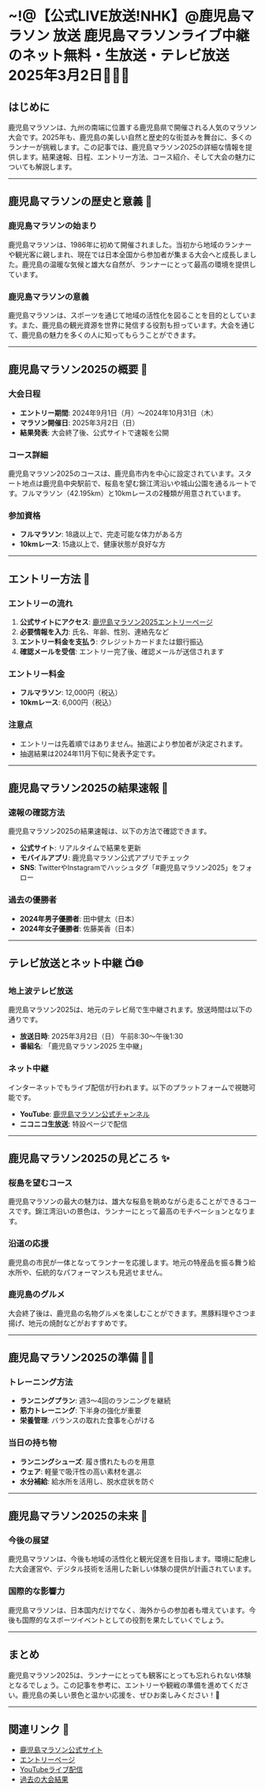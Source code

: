 # ~!@【公式LIVE放送!NHK】@鹿児島マラソン 放送 鹿児島マラソンライブ中継のネット無料・生放送・テレビ放送 2025年3月2日🏃‍♂️🌋

## はじめに
鹿児島マラソンは、九州の南端に位置する鹿児島県で開催される人気のマラソン大会です。2025年も、鹿児島の美しい自然と歴史的な街並みを舞台に、多くのランナーが挑戦します。この記事では、鹿児島マラソン2025の詳細な情報を提供します。結果速報、日程、エントリー方法、コース紹介、そして大会の魅力についても解説します。

---

## 鹿児島マラソンの歴史と意義 🏅

### 鹿児島マラソンの始まり
鹿児島マラソンは、1986年に初めて開催されました。当初から地域のランナーや観光客に親しまれ、現在では日本全国から参加者が集まる大会へと成長しました。鹿児島の温暖な気候と雄大な自然が、ランナーにとって最高の環境を提供しています。

### 鹿児島マラソンの意義
鹿児島マラソンは、スポーツを通じて地域の活性化を図ることを目的としています。また、鹿児島の観光資源を世界に発信する役割も担っています。大会を通じて、鹿児島の魅力を多くの人に知ってもらうことができます。

---

## 鹿児島マラソン2025の概要 📜

### 大会日程
- **エントリー期間**: 2024年9月1日（月）～2024年10月31日（木）
- **マラソン開催日**: 2025年3月2日（日）
- **結果発表**: 大会終了後、公式サイトで速報を公開

### コース詳細
鹿児島マラソン2025のコースは、鹿児島市内を中心に設定されています。スタート地点は鹿児島中央駅前で、桜島を望む錦江湾沿いや城山公園を通るルートです。フルマラソン（42.195km）と10kmレースの2種類が用意されています。

### 参加資格
- **フルマラソン**: 18歳以上で、完走可能な体力がある方
- **10kmレース**: 15歳以上で、健康状態が良好な方

---

## エントリー方法 📝

### エントリーの流れ
1. **公式サイトにアクセス**: [鹿児島マラソン2025エントリーページ](#)
2. **必要情報を入力**: 氏名、年齢、性別、連絡先など
3. **エントリー料金を支払う**: クレジットカードまたは銀行振込
4. **確認メールを受信**: エントリー完了後、確認メールが送信されます

### エントリー料金
- **フルマラソン**: 12,000円（税込）
- **10kmレース**: 6,000円（税込）

### 注意点
- エントリーは先着順ではありません。抽選により参加者が決定されます。
- 抽選結果は2024年11月下旬に発表予定です。

---

## 鹿児島マラソン2025の結果速報 🚨

### 速報の確認方法
鹿児島マラソン2025の結果速報は、以下の方法で確認できます。
- **公式サイト**: リアルタイムで結果を更新
- **モバイルアプリ**: 鹿児島マラソン公式アプリでチェック
- **SNS**: TwitterやInstagramでハッシュタグ「#鹿児島マラソン2025」をフォロー

### 過去の優勝者
- **2024年男子優勝者**: 田中健太（日本）
- **2024年女子優勝者**: 佐藤美香（日本）

---

## テレビ放送とネット中継 📺🌐

### 地上波テレビ放送
鹿児島マラソン2025は、地元のテレビ局で生中継されます。放送時間は以下の通りです。
- **放送日時**: 2025年3月2日（日） 午前8:30～午後1:30
- **番組名**: 「鹿児島マラソン2025 生中継」

### ネット中継
インターネットでもライブ配信が行われます。以下のプラットフォームで視聴可能です。
- **YouTube**: [鹿児島マラソン公式チャンネル](#)
- **ニコニコ生放送**: 特設ページで配信

---

## 鹿児島マラソン2025の見どころ ✨

### 桜島を望むコース
鹿児島マラソンの最大の魅力は、雄大な桜島を眺めながら走ることができるコースです。錦江湾沿いの景色は、ランナーにとって最高のモチベーションとなります。

### 沿道の応援
鹿児島の市民が一体となってランナーを応援します。地元の特産品を振る舞う給水所や、伝統的なパフォーマンスも見逃せません。

### 鹿児島のグルメ
大会終了後は、鹿児島の名物グルメを楽しむことができます。黒豚料理やさつま揚げ、地元の焼酎などがおすすめです。

---

## 鹿児島マラソン2025の準備 🏋️‍♀️

### トレーニング方法
- **ランニングプラン**: 週3～4回のランニングを継続
- **筋力トレーニング**: 下半身の強化が重要
- **栄養管理**: バランスの取れた食事を心がける

### 当日の持ち物
- **ランニングシューズ**: 履き慣れたものを用意
- **ウェア**: 軽量で吸汗性の高い素材を選ぶ
- **水分補給**: 給水所を活用し、脱水症状を防ぐ

---

## 鹿児島マラソン2025の未来 🔮

### 今後の展望
鹿児島マラソンは、今後も地域の活性化と観光促進を目指します。環境に配慮した大会運営や、デジタル技術を活用した新しい体験の提供が計画されています。

### 国際的な影響力
鹿児島マラソンは、日本国内だけでなく、海外からの参加者も増えています。今後も国際的なスポーツイベントとしての役割を果たしていくでしょう。

---

## まとめ
鹿児島マラソン2025は、ランナーにとっても観客にとっても忘れられない体験となるでしょう。この記事を参考に、エントリーや観戦の準備を進めてください。鹿児島の美しい景色と温かい応援を、ぜひお楽しみください！🎉

---

## 関連リンク 🔗
- [鹿児島マラソン公式サイト](#)
- [エントリーページ](#)
- [YouTubeライブ配信](#)
- [過去の大会結果](#)